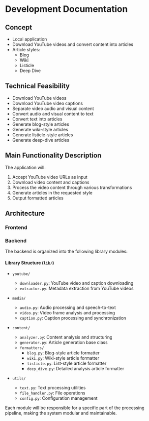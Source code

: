 # Development Documentation

## Concept
- Local application
- Download YouTube videos and convert content into articles
- Article styles:
  - Blog
  - Wiki
  - Listicle
  - Deep Dive

## Technical Feasibility
- Download YouTube videos
- Download YouTube video captions
- Separate video audio and visual content
- Convert audio and visual content to text
- Convert text into articles
- Generate blog-style articles
- Generate wiki-style articles
- Generate listicle-style articles
- Generate deep-dive articles

## Main Functionality Description
The application will:
1. Accept YouTube video URLs as input
2. Download video content and captions
3. Process the video content through various transformations
4. Generate articles in the requested style
5. Output formatted articles

## Architecture

### Frontend

### Backend

The backend is organized into the following library modules:

#### Library Structure (`lib/`)
- `youtube/`
  - `downloader.py`: YouTube video and caption downloading
  - `extractor.py`: Metadata extraction from YouTube videos
  
- `media/`
  - `audio.py`: Audio processing and speech-to-text
  - `video.py`: Video frame analysis and processing
  - `caption.py`: Caption processing and synchronization

- `content/`
  - `analyzer.py`: Content analysis and structuring
  - `generator.py`: Article generation base class
  - `formatters/`
    - `blog.py`: Blog-style article formatter
    - `wiki.py`: Wiki-style article formatter
    - `listicle.py`: List-style article formatter
    - `deep_dive.py`: Detailed analysis article formatter

- `utils/`
  - `text.py`: Text processing utilities
  - `file_handler.py`: File operations
  - `config.py`: Configuration management

Each module will be responsible for a specific part of the processing pipeline, making the system modular and maintainable.

